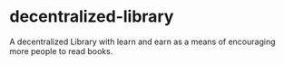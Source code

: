 # decentralized-library
A decentralized Library with learn and earn as a means of encouraging more people to read books.
